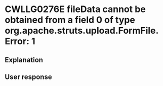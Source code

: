 # CWLLG0276E fileData cannot be obtained from a field 0 of type org.apache.struts.upload.FormFile.  Error: 1

## Explanation

## User response